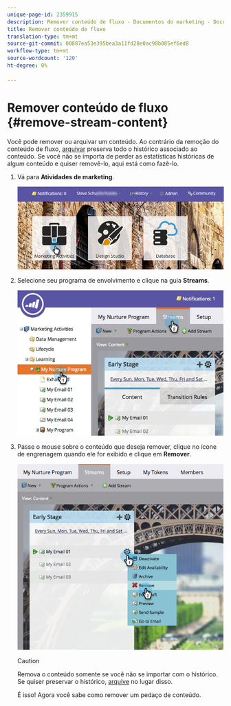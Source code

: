 ```yaml
---
unique-page-id: 2359915
description: Remover conteúdo de fluxo - Documentos do marketing - Documentação do produto
title: Remover conteúdo de fluxo
translation-type: tm+mt
source-git-commit: 00887ea53e395bea3a11fd28e0ac98b085ef6ed8
workflow-type: tm+mt
source-wordcount: '120'
ht-degree: 0%

---
```



# Remover conteúdo de fluxo {#remove-stream-content}

Você pode remover ou arquivar um conteúdo. Ao contrário da remoção do conteúdo de fluxo, [arquivar](archive-and-unarchive-stream-content.md) preserva todo o histórico associado ao conteúdo. Se você não se importa de perder as estatísticas históricas de algum conteúdo e quiser removê-lo, aqui está como fazê-lo.

1. Vá para **Atividades de marketing**.

   ![](assets/login-marketing-activities-1.png)

1. Selecione seu programa de envolvimento e clique na guia **Streams**.

   ![](assets/cloneasteam-3.jpg)

1. Passe o mouse sobre o conteúdo que deseja remover, clique no ícone de engrenagem quando ele for exibido e clique em **Remover**.

   ![](assets/image2014-9-15-17-3a38-3a15.png)

   >[!CAUTION]
   >
   >Remova o conteúdo somente se você não se importar com o histórico. Se quiser preservar o histórico, [arquive](archive-and-unarchive-stream-content.md) no lugar disso.

   É isso! Agora você sabe como remover um pedaço de conteúdo.

